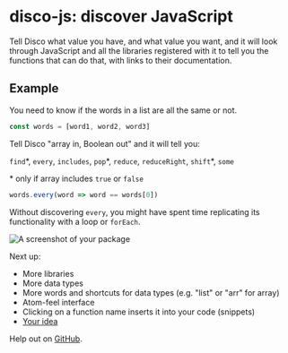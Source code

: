 # disco-js: discover JavaScript

Tell Disco what value you have, and what value you want, and it will look through JavaScript and all the libraries registered with it to tell you the functions that can do that, with links to their documentation.

## Example

You need to know if the words in a list are all the same or not.

```javascript
const words = [word1, word2, word3]
```

Tell Disco "array in, Boolean out" and it will tell you:

`find`\*, `every`, `includes`, `pop`\*, `reduce`, `reduceRight`, `shift`\*, `some`

\* only if array includes `true` or `false`

```javascript
words.every(word => word == words[0])
```

Without discovering `every`, you might have spent time replicating its functionality with a loop or `forEach`.

![A screenshot of your package](https://f.cloud.github.com/assets/69169/2290250/c35d867a-a017-11e3-86be-cd7c5bf3ff9b.gif)

Next up:
* More libraries
* More data types
* More words and shortcuts for data types (e.g. "list" or "arr" for array)
* Atom-feel interface
* Clicking on a function name inserts it into your code (snippets)
* [Your idea](https://github.com/willnwhite/disco-js/issues/new)

Help out on [GitHub](https://github.com/willnwhite/disco-js).
